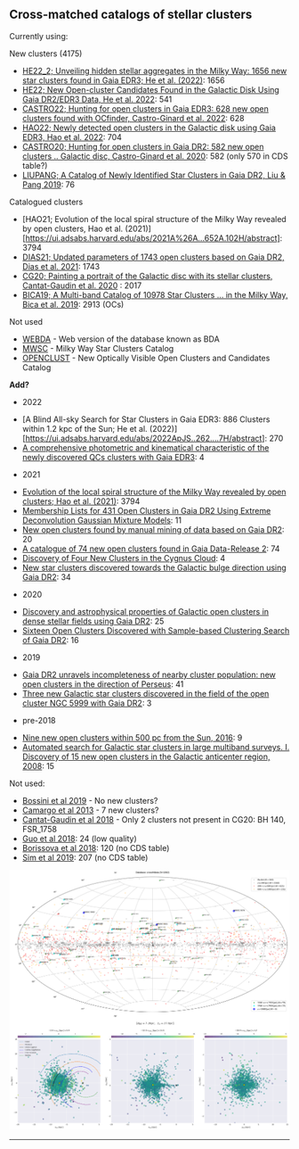 ## Cross-matched catalogs of stellar clusters

Currently using:

New clusters (4175)

* [HE22_2; Unveiling hidden stellar aggregates in the Milky Way: 1656 new star clusters found in Gaia EDR3; He et al. (2022)](https://ui.adsabs.harvard.edu/abs/2022arXiv220908504H/abstract): 1656
* [HE22; New Open-cluster Candidates Found in the Galactic Disk Using Gaia DR2/EDR3 Data, He et al. 2022](https://ui.adsabs.harvard.edu/abs/2022ApJS..260....8H/abstract): 541
* [CASTRO22; Hunting for open clusters in Gaia EDR3: 628 new open clusters found with OCfinder, Castro-Ginard et al. 2022](https://ui.adsabs.harvard.edu/abs/2022A%26A...661A.118C/abstract): 628
* [HAO22; Newly detected open clusters in the Galactic disk using Gaia EDR3, Hao et al. 2022](https://ui.adsabs.harvard.edu/abs/2022A%26A...660A...4H/abstract): 704
* [CASTRO20; Hunting for open clusters in Gaia DR2: 582 new open clusters .. Galactic disc, Castro-Ginard et al. 2020](https://ui.adsabs.harvard.edu/abs/2020A%26A...635A..45C/abstract): 582 (only 570 in CDS table?)
* [LIUPANG; A Catalog of Newly Identified Star Clusters in Gaia DR2, Liu & Pang 2019][10]: 76

Catalogued clusters

* [HAO21; Evolution of the local spiral structure of the Milky Way revealed by open clusters, Hao et al. (2021)][https://ui.adsabs.harvard.edu/abs/2021A%26A...652A.102H/abstract]: 3794
* [DIAS21; Updated parameters of 1743 open clusters based on Gaia DR2, Dias et al. 2021][7]: 1743
* [CG20; Painting a portrait of the Galactic disc with its stellar clusters, Cantat-Gaudin et al. 2020][9] : 2017
* [BICA19; A Multi-band Catalog of 10978 Star Clusters ... in the Milky Way, Bica et al. 2019][8]: 2913 (OCs)


Not used

* [WEBDA][1] - Web version of the database known as BDA
* [MWSC][2] - Milky Way Star Clusters Catalog
* [OPENCLUST][3] - New Optically Visible Open Clusters and Candidates Catalog




**Add?**

- 2022
* [A Blind All-sky Search for Star Clusters in Gaia EDR3: 886 Clusters within 1.2 kpc of the Sun; He et al. (2022)][https://ui.adsabs.harvard.edu/abs/2022ApJS..262....7H/abstract]: 270
* [A comprehensive photometric and kinematical characteristic of the newly discovered QCs clusters with Gaia EDR3](https://ui.adsabs.harvard.edu/abs/2022JApA...43...26E/abstract): 4

- 2021
* [Evolution of the local spiral structure of the Milky Way revealed by open clusters; Hao et al. (2021)](https://ui.adsabs.harvard.edu/abs/2021A%26A...652A.102H/abstract): 3794
* [Membership Lists for 431 Open Clusters in Gaia DR2 Using Extreme Deconvolution Gaussian Mixture Models](https://ui.adsabs.harvard.edu/abs/2021ApJ...923..129J/abstract): 11
* [New open clusters found by manual mining of data based on Gaia DR2](https://ui.adsabs.harvard.edu/abs/2021RAA....21..117C/abstract): 20
* [A catalogue of 74 new open clusters found in Gaia Data-Release 2](https://ui.adsabs.harvard.edu/abs/2021RAA....21...93H/abstract): 74
* [Discovery of Four New Clusters in the Cygnus Cloud](https://ui.adsabs.harvard.edu/abs/2021RAA....21...45Q/abstract): 4
* [New star clusters discovered towards the Galactic bulge direction using Gaia DR2](https://ui.adsabs.harvard.edu/abs/2021MNRAS.502L..90F/abstract): 34

- 2020
* [Discovery and astrophysical properties of Galactic open clusters in dense stellar fields using Gaia DR2](https://ui.adsabs.harvard.edu/abs/2020MNRAS.496.2021F/abstract): 25
* [Sixteen Open Clusters Discovered with Sample-based Clustering Search of Gaia DR2](https://ui.adsabs.harvard.edu/abs/2020PASP..132c4502H/abstract): 16

- 2019
* [Gaia DR2 unravels incompleteness of nearby cluster population: new open clusters in the direction of Perseus](https://ui.adsabs.harvard.edu/abs/2019A%26A...624A.126C/abstract): 41
* [Three new Galactic star clusters discovered in the field of the open cluster NGC 5999 with Gaia DR2](https://ui.adsabs.harvard.edu/abs/2019MNRAS.483.5508F/abstract): 3

- pre-2018
* [Nine new open clusters within 500 pc from the Sun, 2016](https://ui.adsabs.harvard.edu/abs/2016A%26A...595A..22R/abstract): 9
* [Automated search for Galactic star clusters in large multiband surveys. I. Discovery of 15 new open clusters in the Galactic anticenter region, 2008](https://ui.adsabs.harvard.edu/abs/2008A%26A...486..771K/abstract): 15




Not used:

* [Bossini et al 2019][5] - No new clusters?
* [Camargo et al 2013][4] - 7 new clusters?
* [Cantat-Gaudin et al 2018][6] - Only 2 clusters not present in CG20: BH 140, FSR_1758
* [Guo et al 2018](https://ui.adsabs.harvard.edu/abs/2018RAA....18...32G/abstract): 24 (low quality)
* [Borissova et al 2018](https://ui.adsabs.harvard.edu/abs/2018MNRAS.481.3902B/abstract): 120 (no CDS table)
* [Sim et al 2019](https://ui.adsabs.harvard.edu/abs/2019JKAS...52..145S/abstract): 207 (no CDS table)


![Alt text](crossMdata.png?raw=true)




--------------------------
[1]: http://www.univie.ac.at/webda/
[2]: https://heasarc.gsfc.nasa.gov/W3Browse/all/mwsc.html
[3]: https://heasarc.gsfc.nasa.gov/W3Browse/all/openclust.html
[4]: https://ui.adsabs.harvard.edu/abs/2013MNRAS.432.3349C/abstract
[5]: https://ui.adsabs.harvard.edu/abs/2019A%26A...623A.108B/abstract
[6]: https://ui.adsabs.harvard.edu/abs/2018A%26A...618A..93C/abstract
[7]: https://ui.adsabs.harvard.edu/abs/2021MNRAS.504..356D
[8]: https://ui.adsabs.harvard.edu/abs/2019AJ....157...12B/abstract
[9]: https://ui.adsabs.harvard.edu/abs/2020A%26A...640A...1C
[10]: https://ui.adsabs.harvard.edu/abs/2019ApJS..245...32L/abstract
